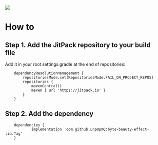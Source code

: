 [![](https://jitpack.io/v/LnpUpmQ/byte-beauty-effect-lib.svg)](https://jitpack.io/#LnpUpmQ/yidun-live-detect-hw-lib)


# How to

## Step 1. Add the JitPack repository to your build file

Add it in your root settings.gradle at the end of repositories:
```
	dependencyResolutionManagement {
		repositoriesMode.set(RepositoriesMode.FAIL_ON_PROJECT_REPOS)
		repositories {
			mavenCentral()
			maven { url 'https://jitpack.io' }
		}
	}
```

## Step 2. Add the dependency

```
	dependencies {
	        implementation 'com.github.LnpUpmQ:byte-beauty-effect-lib:Tag'
	}
```
